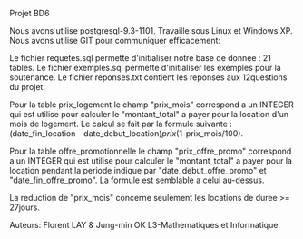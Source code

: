 Projet BD6

Nous avons utilise postgresql-9.3-1101.
Travaille sous Linux et Windows XP.
Nous avons utilise GIT pour communiquer efficacement:

Le fichier requetes.sql permette d'initialiser notre base de donnee : 21 tables.
Le fichier exemples.sql permette d'initialiser les exemples pour la soutenance.
Le fichier reponses.txt contient les reponses aux 12questions du projet.


Pour la table prix_logement le champ "prix_mois" correspond a un INTEGER qui est utilise pour calculer le "montant_total" a payer pour la location d'un mois de logement. Le calcul se fait par la formule suivante : (date_fin_location - date_debut_location)*prix*(1-prix_mois/100).

Pour la table offre_promotionnelle le champ "prix_offre_promo" correspond a un INTEGER qui est utilise pour calculer le "montant_total" a payer pour la location pendant la periode indique par "date_debut_offre_promo" et "date_fin_offre_promo". La formule est semblable a celui au-dessus.

La reduction de "prix_mois" concerne seulement les locations de duree >= 27jours.


Auteurs: Florent LAY & Jung-min OK
L3-Mathematiques et Informatique